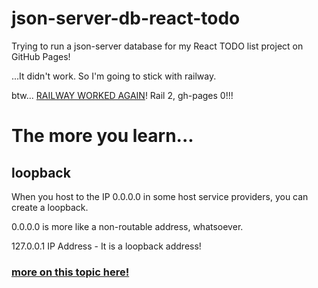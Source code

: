 # json-server-db-react-todo
Trying to run a json-server database for my React TODO list project on GitHub Pages!

...It didn't work. So I'm going to stick with railway.

btw... [RAILWAY WORKED AGAIN](https://json-server-db-react-todo-production.up.railway.app/)! Rail 2, gh-pages 0!!!

# The more you learn...

## loopback

When you host to the IP 0.0.0.0 in some host service providers, you can create a loopback.

0.0.0.0 is more like a non-routable address, whatsoever.

127.0.0.1 IP Address - It is a loopback address!

### [more on this topic here!](https://www.geeksforgeeks.org/difference-between-127-0-0-1-and-0-0-0-0/)
